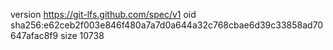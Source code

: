 version https://git-lfs.github.com/spec/v1
oid sha256:e62ceb2f003e846f480a7a7d0a644a32c768cbae6d39c33858ad70647afac8f9
size 10738
